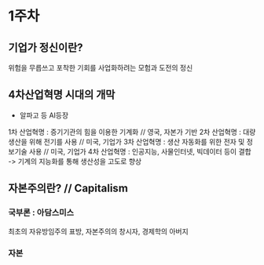 # 1주차
## 기업가 정신이란?
위험을 무릅쓰고 포착한 기회를 사업화하려는 모험과 도전의 정신

## 4차산업혁명 시대의 개막
- 알파고 등 AI등장

1차 산업혁명 : 증기기관의 힘을 이용한 기계화  // 영국, 자본가 기반
2차 산업혁명 : 대량 생산을 위해 전기를 사용 // 미국, 기업가
3차 산업혁명 : 생산 자동화를 위한 전자 및 정보기술 사용 // 미국, 기업가
4차 산업혁명 : 인공지능, 사물인터넷, 빅데이터 등이 결합 -> 기계의 지능화를 통해 생산성을 고도로 향상

## 자본주의란? // Capitalism
### 국부론 : 아담스미스
최초의 자유방임주의 표방, 자본주의의 창시자, 경제학의 아버지

### 자본